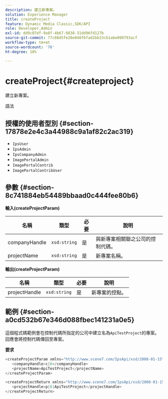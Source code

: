 ```yaml
---
description: 建立新專案。
solution: Experience Manager
title: createProject
feature: Dynamic Media Classic,SDK/API
role: Developer,Admin
exl-id: dd9c07df-9a8f-4b67-9838-31dd96fd127b
source-git-commit: 77c88d5fe20e048f6fad2bb23cb1abe090793acf
workflow-type: tm+mt
source-wordcount: '76'
ht-degree: 18%

---
```


# createProject{#createproject}

建立新專案。

語法

## 授權的使用者型別 {#section-17878e2e4c3a44988c9a1af82c2ac319}

* `IpsUser`
* `IpsAdmin`
* `IpsCompanyAdmin`
* `ImagePortalAdmin`
* `ImagePortalContrib`
* `ImagePortalContribUser`

## 參數 {#section-8c741884eb54489bbaad0c444fee80b6}

**輸入(createProjectParam)**

| 名稱 | 類型 | 必要 | 說明 |
|---|---|---|---|
| companyHandle | `xsd:string` | 是 | 與新專案相關聯之公司的控制代碼。 |
| projectName | `xsd:string` | 是 | 新專案名稱。 |

**輸出(createProjectParam)**

| 名稱 | 類型 | 必要 | 說明 |
|---|---|---|---|
| projectHandle | `xsd:string` | 是 | 新專案的控點。 |

## 範例 {#section-a0cd532b67e346d088fbec141231a0e5}

這個程式碼範例會在控制代碼所指定的公司中建立名為`ApiTestProject`的專案。 回應會將控制代碼傳回至專案。

**要求**

```java
<createProjectParam xmlns="http://www.scene7.com/IpsApi/xsd/2008-01-15">
   <companyHandle>c|6</companyHandle>
   <projectName>ApiTestProject</projectName>
</createProjectParam>
```

```java
<createProjectReturn xmlns="http://www.scene7.com/IpsApi/xsd/2008-01-15">
   <projectHandle>p|6|ApiTestProject</projectHandle>
</createProjectReturn>
```
